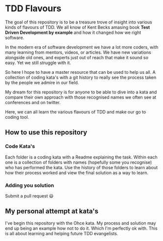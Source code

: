 # TDD Flavours

The goal of this repository is to be a treasure trove of insight into various kinds of flavours of TDD. We all know of Kent Becks amasing book __Test Driven Development by example__ and how it changed how we right software. 

In the modern era of software development we have a lot more coders, with many learning from mentors, videos, or articles. We have new variations alongside old ones, and experts just out of reach that make it sound so easy. Yet we still struggle with it.

So here I hope to have a master resource that can be used to help us all. A collection of coding kata's with a git history to really see the process taken by the people we admire in our field. 

My dream for this repository is for anyone to be able to dive into a kata and compare their own approach with those recognised names we often see at conferences and on twitter. 

Here, we can all learn the various flavours of TDD and make our go to coding tool.

## How to use this repository
### Code Kata's
Each folder is a coding kata with a Readme explaining the task. Within each one is a collection of folders with names (hopefully some you recognise) who has performed the kata. Use the history of those folders to learn about how their process worked and view the final solution as a way to learn.

### Adding you solution
Submit a pull request 😃

## My personal attempt at kata's
I've begin this repository with the Ohce kata. My process and solution may end up being an example how not to do it. Which I'm perfectly ok with. This is all about learning and helping future TDD evangelists.
